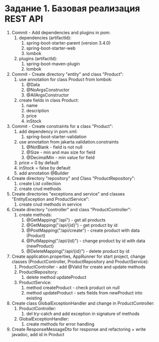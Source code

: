 # Задание 1. Базовая реализация REST API

1. Commit - Add dependencies and plugins in pom:
   1. dependencies (artifactId):
      1. spring-boot-starter-parent (version 3.4.0)
      2. spring-boot-starter-web
      3. lombok
   2. plugins (artifactId):
      1. spring-boot-maven-plugin
      2. lombok
2. Commit - Create directory "entity" and class "Product": 
   1. use annotation for class Product from lombok:
      1. @Data
      2. @NoArgsConstructor
      3. @AllArgsConstructor
   2. create fields in class Product:
      1. name
      2. description
      3. price
      4. inStock
3. Commit - Create constraints for a class "Product":
   1. add dependency in pom.xml:
      1. spring-boot-starter-validation
   2. use annotation from jakarta.validation.constraints
      1. @NotBlank - field is not null
      2. @Size - min and max size for field
      3. @DecimalMin - min value for field
   3. price = 0 by default
   4. inStock = false by default
   5. add annotation @Builder
4. Create directory "repository" and Class "ProductRepository":
   1. create List collection
   2. create crud methods
5. Create directories "exceptions and service" and classes "EntityException and ProductService":
   1. create crud methods in service
6. Create directory "controller" and class "ProductController":
   1. create methods:
      1. @GetMapping("/api") - get all products
      2. @GetMapping("/api/{id}") - get product by id
      3. @PostMapping("/api/create") - create product with data (Product)
      4. @PutMapping("/api/{id}") - change product by id with data (newProduct)
      5. @DeleteMapping("/api/{id}") - delete product by id
7. Create application.properties, AppRunner for start project, change classes (ProductController, ProductRepository and ProductService):
   1. ProductController - add @Valid for create and update methods
   2. ProductRepository:
      1. delete method updateProduct
   3. ProductService:
      1. method createProduct - check product on null
      2. method updateProduct - sets fields from newProduct into existing
8. Create class GlobalExceptionHandler and change in ProductController:
      1. ProductController:
         1. del try-catch and add exception in signature of methods
      2. GlobalExceptionHandler:
         1. create methods for error handling
9. Create ResponseMessageDto for response and refactoring + write javadoc, add id in Product
